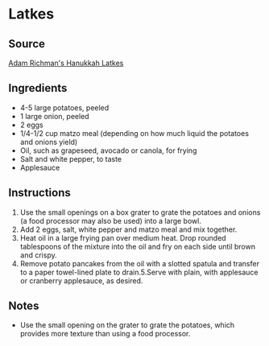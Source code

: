 # Latkes

## Source
[Adam Richman's Hanukkah Latkes](https://www.today.com/recipes/adam-richman-s-hanukkah-latkes-recipe-t119863?fbclid=IwAR3n9gvh5DBr2yblRQmu9eZqd6FwwAg3ZZw_Y4SW3MQZ262b61rUz9cy14M)

## Ingredients
- 4-5 large potatoes, peeled
- 1 large onion, peeled
- 2 eggs
- 1/4-1/2 cup matzo meal (depending on how much liquid the potatoes and onions yield)
- Oil, such as grapeseed, avocado or canola, for frying
- Salt and white pepper, to taste
- Applesauce

## Instructions
1. Use the small openings on a box grater to grate the potatoes and onions (a food processor may also be used) into a large bowl.
2. Add 2 eggs, salt, white pepper and matzo meal and mix together.
3. Heat oil in a large frying pan over medium heat. Drop rounded tablespoons of the mixture into the oil and fry on each side until brown and crispy.
4. Remove potato pancakes from the oil with a slotted spatula and transfer to a paper towel-lined plate to drain.5.Serve with plain, with applesauce or cranberry applesauce, as desired.

## Notes
- Use the small opening on the grater to grate the potatoes, which provides more texture than using a food processor.
